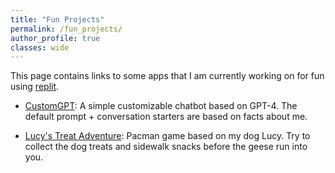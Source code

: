 ```yaml
---
title: "Fun Projects"
permalink: /fun_projects/
author_profile: true
classes: wide
---
```


This page contains links to some apps that I am currently working on for fun using <a href="https://replit.com/">replit</a>.  

- <a href="https://ai-chat-buddy-colinpawlowski7.replit.app/">CustomGPT</a>: A simple customizable chatbot based on GPT-4. The default prompt + conversation starters are based on facts about me.

- <a href="https://dog-pacman-adventures-colinpawlowski7.replit.app/">Lucy's Treat Adventure</a>: Pacman game based on my dog Lucy. Try to collect the dog treats and sidewalk snacks before the geese run into you.
